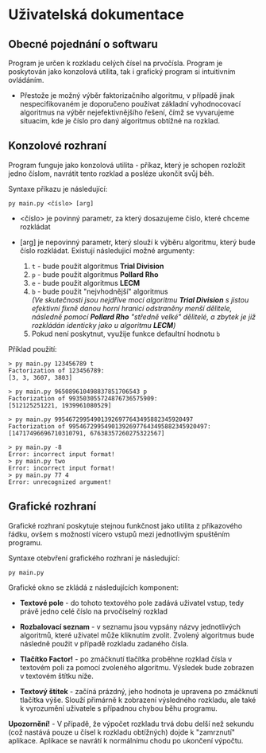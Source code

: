# Uživatelská dokumentace

## Obecné pojednání o softwaru

Program je určen k rozkladu celých čísel na prvočísla. Program je poskytován jako konzolová utilita, tak i grafický program si intuitivním ovládáním.

- Přestože je možný výběr faktorizačního algoritmu, v případě jinak nespecifikovaném je doporučeno používat základní vyhodnocovací algoritmus na výběr nejefektivnějšího řešení, čímž se vyvarujeme situacím, kde je číslo pro daný algoritmus obtížné na rozklad.

## Konzolové rozhraní

Program funguje jako konzolová utilita - příkaz, který je schopen rozložit jedno číslom, navrátit tento rozklad a posléze ukončit svůj běh.

Syntaxe příkazu je následující:

`py main.py <číslo> [arg]`

- <číslo> je povinný parametr, za který dosazujeme číslo, které chceme rozkládat

- [arg] je nepovinný parametr, který slouží k výběru algoritmu, který bude číslo rozkládat. Existují následujicí možné argumenty:
    1. `t` - bude použit algoritmus **Trial Division**
    2. `p` - bude použit algoritmus **Pollard Rho**
    3. `e` - bude použit algoritmus **LECM**
    4. `b` - bude použit "nejvhodnější" algoritmus\
    *(Ve skutečnosti jsou nejdříve mocí algoritmu **Trial Division** s jistou efektivní fixně danou horní hranicí odstraněny menší dělitele, následně pomocí **Pollard Rho** "středně velké" dělitelé, a zbytek je již rozkládán identicky jako u algoritmu **LECM**)*
    5. Pokud není poskytnut, využije funkce defaultní hodnotu `b`

Příklad použití:
```
> py main.py 123456789 t
Factorization of 123456789: 
[3, 3, 3607, 3803]
```
```
> py main.py 965089610498837851706543 p
Factorization of 993503055724876736575909: 
[512125251221, 1939961080529]
```
```
> py main.py 995467299549013926977643495882345920497
Factorization of 995467299549013926977643495882345920497: 
[14717496696710310791, 67638357260275322567]
```
```
> py main.py -8                                     
Error: incorrect input format!
> py main.py two
Error: incorrect input format!
> py main.py 77 4
Error: unrecognized argument!
```


## Grafické rozhraní

Grafické rozhraní poskytuje stejnou funkčnost jako utilita z příkazového řádku, ovšem s možností vícero vstupů mezi jednotlivým spuštěním programu.

Syntaxe otebvření grafického rozhraní je následující:

`py main.py`

Grafické okno se zkládá z následujících komponent:

- **Textové pole** - do tohoto textového pole zadává uživatel vstup, tedy právě jedno celé číslo na prvočíselný rozklad

- **Rozbalovací seznam** - v seznamu jsou vypsány názvy jednotlivých algoritmů, které uživatel může kliknutím zvolit. Zvolený algoritmus bude následně použit v případě rozkladu zadaného čísla.

- **Tlačítko Factor!** - po zmáčknutí tlačítka proběhne rozklad čísla v textovém poli za pomocí zvoleného algoritmu. Výsledek bude zobrazen v textovém štítku níže.

- **Textový štítek** - začíná prázdný, jeho hodnota je upravena po zmáčknutí tlačítka výše. Slouží přimárně k zobrazení výsledného rozkladu, ale také k vyrozumění uživatele s případnou chybou běhu programu.


**Upozornění!** - V případě, že výpočet rozkladu trvá dobu delší než sekundu (což nastává pouze u čísel k rozkladu obtížných) dojde k "zamrznutí" aplikace. Aplikace se navrátí k normálnímu chodu po ukončení výpočtu.